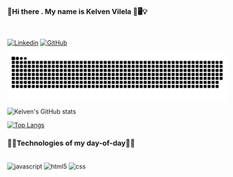### 🚀Hi there . My name is Kelven Vilela 👋🖥️💡
<div></br>

[![Linkedin](https://img.shields.io/badge/LinkedIn-0077B5?style=for-the-badge&logo=linkedin&logoColor=white)](https://www.linkedin.com/in/kelven21/)
[![GitHub](https://img.shields.io/badge/GitHub-100000?style=for-the-badge&logo=github&logoColor=white)](https://github.com/KelvenVS/)

<picture>
  <source media="(prefers-color-scheme: dark)" srcset="https://raw.githubusercontent.com/kelvenvs/kelvenvs/output/github-contribution-grid-snake-dark.svg">
  <source media="(prefers-color-scheme: light)" srcset="https://raw.githubusercontent.com/kelvenvs/kelvenvs/output/github-contribution-grid-snake.svg">
  <img alt="github contribution grid snake animation" src="https://raw.githubusercontent.com/platane/platane/output/github-contribution-grid-snake.svg">
</picture>

<div style="display: inline_block">

![Kelven's GitHub stats](https://github-readme-stats.vercel.app/api?username=KelvenVS&show_icons=true&theme=merko)

[![Top Langs](https://github-readme-stats.vercel.app/api/top-langs/?username=kelvenvs&layout=compact&theme=merko)](https://github.com/anuraghazra/github-readme-stats)

### 🚀🚀Technologies of my day-of-day🚀🚀

<div style="display: inline_block"></br>
    <img align="center" alt="javascript" src="https://img.shields.io/badge/JavaScript-323330?style=for-the-badge&logo=javascript&logoColor=F7DF1E"/>
    <img align="center" alt="html5" src="https://img.shields.io/badge/HTML5-E34F26?style=for-the-badge&logo=html5&logoColor=white"/>
    <img align="center" alt="css" src="https://img.shields.io/badge/CSS3-1572B6?style=for-the-badge&logo=css3&logoColor=white"/>
    </div>

<!--
**KelvenVS/KelvenVS** is a ✨ _special_ ✨ repository because its `README.md` (this file) appears on your GitHub profile.

Here are some ideas to get you started:

- 🔭 I’m currently working on ...
- 🌱 I’m currently learning ...
- 👯 I’m looking to collaborate on ...
- 🤔 I’m looking for help with ...
- 💬 Ask me about ...
- 📫 How to reach me: ...
- 😄 Pronouns: ...
- ⚡ Fun fact: ...
-->
